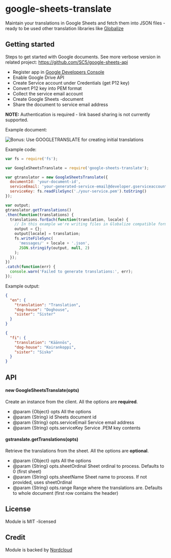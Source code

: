 # google-sheets-translate

Maintain your translations in Google Sheets and fetch them into JSON files - ready to be used other translation libraries like [Globalize](https://github.com/jquery/globalize)

## Getting started

Steps to get started with Google documents. See more verbose version in related project: https://github.com/SC5/google-sheets-api

- Register app in [Google Developers Console](https://console.developers.google.com/project)
- Enable Google Drive API
- Create Service account under Credentials (get P12 key)
- Convert P12 key into PEM format
- Collect the service email account
- Create Google Sheets -document
- Share the document to service email address

**NOTE:** Authentication is required - link based sharing is not currently supported.

Example document:

![Bonus: Use GOOGLETRANSLATE for creating initial translations](https://github.com/SC5/google-sheets-translate/raw/master/sheets.png)

Example code:

```javascript
var fs = require('fs');

var GoogleSheetsTranslate = require('google-sheets-translate');

var gtranslator = new GoogleSheetsTranslate({
  documentId: 'your-document-id',
  serviceEmail: 'your-generated-service-email@developer.gserviceaccount.com',
  serviceKey: fs.readFileSync('./your-service.pem').toString()
});

var output;
gtranslator.getTranslations()
.then(function(translations) {
  translations.forEach(function(translation, locale) {
    // In this example we're writing files in Globalize compatible format
    output = {};
    output[locale] = translation;
    fs.writeFileSync(
      'messages/' + locale + '.json',
      JSON.stringify(output, null, 2)
    );
  });
})
.catch(function(err) {
  console.warn('Failed to generate translations:', err);
});
```

Example output:

```json
{
  "en": {
    "translation": "Translation",
    "dog-house": "Doghouse",
    "sister": "Sister"
  }
}
```
```json
{
  "fi": {
    "translation": "Käännös",
    "dog-house": "Koirankoppi",
    "sister": "Sisko"
  }
}
```

## API

#### new GoogleSheetsTranslate(opts)

Create an instance from the client. All the options are **required**.

* @param {Object} opts               All the options
* @param {String} id                 Sheets document id
* @param {String} opts.serviceEmail  Service email address
* @param {String} opts.serviceKey    Service .PEM key contents

#### gstranslate.getTranslations(opts)

Retrieve the translations from the sheet. All the options are **optional**.

* @param {Object} opts               All the options
* @param {String} opts.sheetOrdinal  Sheet ordinal to process. Defaults to 0 (first sheet)
* @param {String} opts.sheetName     Sheet name to process. If not provided, uses sheetOrdinal
* @param {String} opts.range         Range where the translations are. Defaults to whole document (first row contains the header)

## License

Module is MIT -licensed

## Credit

Module is backed by [Nordcloud](https://nordcloud.com)